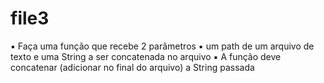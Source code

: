 # file3
▪ Faça uma função que recebe 2 parâmetros 
▪ um path de um arquivo de texto e uma String a ser concatenada no arquivo 
▪ A função deve concatenar (adicionar no final do arquivo) a String passada 

